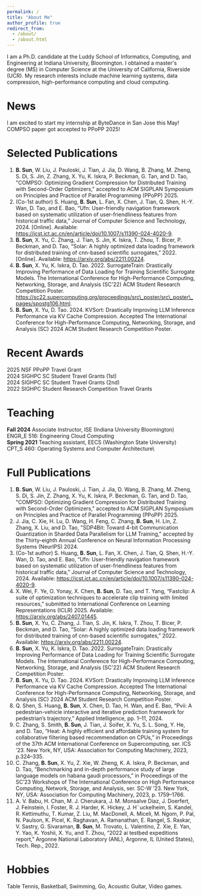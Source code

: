 ```yaml
---
permalink: /
title: "About Me"
author_profile: true
redirect_from: 
  - /about/
  - /about.html
---
```


I am a Ph.D. candidate at the Luddy School of Informatics, Computing, and Engineering at Indiana University, Bloomington. I obtained a master's degree (MS) in Computer Science at the University of California, Riverside (UCR). My research interests include machine learning systems, data compression, high-performance computing and cloud computing.

News
======
I am excited to start my internship at ByteDance in San Jose this May!\
COMPSO paper got accepted to PPoPP 2025!

Selected Publications
======
1. **B. Sun**, W. Liu, J. Pauloski, J. Tian, J. Jia, D. Wang, B. Zhang, M. Zheng, S. Di, S. Jin, Z. Zhang, X. Yu, K. Iskra, P. Beckman, G. Tan, and D. Tao, "COMPSO: Optimizing Gradient Compression for Distributed Training with Second-Order Optimizers," accepted to ACM SIGPLAN Symposium on Principles and Practice of Parallel Programming (PPoPP) 2025.
2. (Co-1st author) S. Huang, **B. Sun**, L. Fan, X. Chen, J. Tian, Q. Shen, H.-Y. Wan, D. Tao, and E. Bao, “Ufn: User-friendly navigation framework based on systematic utilization of user-friendliness features from historical traffic data,” Journal of Computer Science and Technology, 2024. [Online]. Available: https://jcst.ict.ac.cn/en/article/doi/10.1007/s11390-024-4020-9.
3. **B. Sun**, X. Yu, C. Zhang, J. Tian, S. Jin, K. Iskra, T. Zhou, T. Bicer, P. Beckman, and D. Tao, “Solar: A highly optimized data loading framework for distributed training of cnn-based scientific surrogates,” 2022. [Online]. Available: https://arxiv.org/abs/2211.00224.
4. **B. Sun**, X. Yu, K. Iskra, D. Tao. 2022. SurrogateTrain: Drastically Improving Performance of Data Loading for Training Scientific Surrogate Models. The International Conference for High-Performance Computing, Networking, Storage, and Analysis (SC'22) ACM Student Research Competition Poster. https://sc22.supercomputing.org/proceedings/src\_poster/src\_poster\_pages/spostg106.html.
5. **B. Sun**, X. Yu, D. Tao. 2024. KVSort: Drastically Improving LLM Inference Performance via KV Cache Compression. Accepted The International Conference for High-Performance Computing, Networking, Storage, and Analysis (SC) 2024 ACM Student Research Competition Poster.

Recent Awards
======
2025 NSF PPoPP Travel Grant\
2024 SIGHPC SC Student Travel Grants (1st)\
2024 SIGHPC SC Student Travel Grants (2nd)\
2022 SIGHPC Student Research Competition Travel Grants

Teaching
======
**Fall 2024** Associate Instructor, ISE (Indiana University Bloomington)\
ENGR_E 516: Engineering Cloud Computing\
**Spring 2021** Teaching assistant, EECS (Washington State University)\
CPT_S 460: Operating Systems and Computer Architecture\

Full Publications
======
1. **B. Sun**, W. Liu, J. Pauloski, J. Tian, J. Jia, D. Wang, B. Zhang, M. Zheng, S. Di, S. Jin, Z. Zhang, X. Yu, K. Iskra, P. Beckman, G. Tan, and D. Tao, "COMPSO: Optimizing Gradient Compression for Distributed Training with Second-Order Optimizers," accepted to ACM SIGPLAN Symposium on Principles and Practice of Parallel Programming (PPoPP) 2025.
2. J. Jia, C. Xie, H. Lu, D. Wang, H. Feng, C. Zhang, **B. Sun**, H. Lin, Z. Zhang, X. Liu, and D. Tao, "SDP4Bit: Toward 4-bit Communication Quantization in Sharded Data Parallelism for LLM Training," accepted by the Thirty-eighth Annual Conference on Neural Information Processing Systems (NeurIPS) 2024.
3. (Co-1st author) S. Huang, **B. Sun**, L. Fan, X. Chen, J. Tian, Q. Shen, H.-Y. Wan, D. Tao, and E. Bao, “Ufn: User-friendly navigation framework based on systematic utilization of user-friendliness features from historical traffic data,” Journal of Computer Science and Technology, 2024. Available: https://jcst.ict.ac.cn/en/article/doi/10.1007/s11390-024-4020-9.
4. X. Wei, F. Ye, O. Yonay, X. Chen, **B. Sun**, D. Tao, and T. Yang, “Fastclip: A suite of optimization techniques to accelerate clip training with limited resources,” submitted to International Conference on Learning Representations (ICLR) 2025. Available: https://arxiv.org/abs/2407.01445.
5. **B. Sun**, X. Yu, C. Zhang, J. Tian, S. Jin, K. Iskra, T. Zhou, T. Bicer, P. Beckman, and D. Tao, “Solar: A highly optimized data loading framework for distributed training of cnn-based scientific surrogates,” 2022. Available: https://arxiv.org/abs/2211.00224.
6. **B. Sun**, X. Yu, K. Iskra, D. Tao. 2022. SurrogateTrain: Drastically Improving Performance of Data Loading for Training Scientific Surrogate Models. The International Conference for High-Performance Computing, Networking, Storage, and Analysis (SC'22) ACM Student Research Competition Poster.
7. **B. Sun**, X. Yu, D. Tao. 2024. KVSort: Drastically Improving LLM Inference Performance via KV Cache Compression. Accepted The International Conference for High-Performance Computing, Networking, Storage, and Analysis (SC) 2024 ACM Student Research Competition Poster.
8. Q. Shen, S. Huang, **B. Sun**, X. Chen, D. Tao, H. Wan, and E. Bao, “Pvii: A pedestrian-vehicle interactive and iterative prediction framework for pedestrian’s trajectory,” Applied Intelligence, pp. 1–11, 2024.
9. C. Zhang, S. Smith, **B. Sun**, J. Tian, J. Soifer, X. Yu, S. L. Song, Y. He, and D. Tao, “Heat: A highly efficient and affordable training system for collaborative filtering based recommendation on CPUs,” in Proceedings of the 37th ACM International Conference on Supercomputing, ser. ICS ’23. New York, NY, USA: Association for Computing Machinery, 2023, p.324–335.
10. C. Zhang, **B. Sun**, X. Yu, Z. Xie, W. Zheng, K. A. Iskra, P. Beckman, and D. Tao, “Benchmarking and in-depth performance study of large language models on habana gaudi processors,” in Proceedings of the SC’23 Workshops of The International Conference on High Performance Computing, Network, Storage, and Analysis, ser. SC-W ’23. New York, NY, USA: Association for Computing Machinery, 2023, p. 1759–1766.
11. A. V. Babu, H. Chan, M. J. Cherukara, J. M. Monsalve Diaz, J. Doerfert, J. Feinstein, I. Foster, R. J. Harder, K. Hickey, J. H¨uckelheim, S. Kandel, R. Kettimuthu, T. Kumar, Z. Liu, M. MacDonell, A. Miceli, M. Ngom, P. Pal, N. Paulson, K. Picel, K. Raghavan, A. Ramanathan, E. Rangel, S. Raskar, V. Sastry, G. Sivaraman, **B. Sun**, M. Trovato, L. Valentino, Z. Xie, E. Yan, Y. Yao, K. Yoshii, X. Yu, and T. Zhou, “2022 ai testbed expeditions report,” Argonne National Laboratory (ANL), Argonne, IL (United States), Tech. Rep., 2022.

Hobbies
======
Table Tennis, Basketball, Swimming, Go, Acoustic Guitar, Video games.

